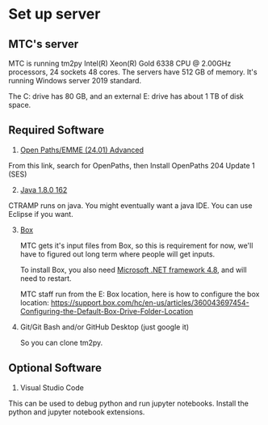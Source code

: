 # Set up server

## MTC's server
MTC is running tm2py Intel(R) Xeon(R) Gold 6338 CPU @ 2.00GHz processors, 24 sockets 48 cores.
The servers have 512 GB of memory. It's running Windows server 2019 standard.

The C: drive has 80 GB, and an external E: drive has about 1 TB of disk space.

## Required Software

1. [Open Paths/EMME (24.01) Advanced](http://softwaredownloads.bentley.com/)

From this link, search for OpenPaths, then Install OpenPaths 204 Update 1 (SES)

2. [Java 1.8.0 162](https://www.oracle.com/java/technologies/javase/javase8-archive-downloads.html#license-lightbox)

CTRAMP runs on java. You might eventually want a java IDE. You can use Eclipse if you want.

3. [Box](https://www.box.com/resources/downloads)

    MTC gets it's input files from Box, so this is requirement for now, we'll have to figured out long term where people will get inputs. 
    
    To install Box, you also need [Microsoft .NET framework 4.8](https://dotnet.microsoft.com/en-us/download/dotnet-framework/net48), and will need to restart.

    MTC staff run from the E: Box location, here is how to configure the box location: https://support.box.com/hc/en-us/articles/360043697454-Configuring-the-Default-Box-Drive-Folder-Location

4. Git/Git Bash and/or GitHub Desktop (just google it)

   So you can clone tm2py.

## Optional Software
1. Visual Studio Code

This can be used to debug python and run jupyter notebooks. Install the python and jupyter notebook extensions.





